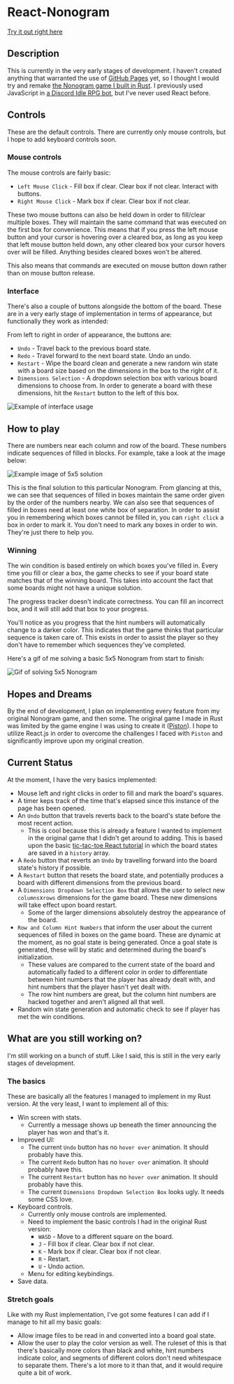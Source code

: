 # React-Nonogram
[Try it out right here](https://sundwalltanner.github.io/React-Nonogram/)

## Description
This is currently in the very early stages of development. I haven't created anything that warranted the use of [GitHub Pages](https://pages.github.com/) yet, so I thought I would try and remake [the Nonogram game I built in Rust](https://github.com/Sundwalltanner/Rust-Nonogram). I previously used JavaScript in [a Discord Idle RPG bot](https://github.com/Sundwalltanner/Dewie-RPG), but I've never used React before.

## Controls
These are the default controls. There are currently only mouse controls, but I hope to add keyboard controls soon.

### Mouse controls
The mouse controls are fairly basic:
* ```Left Mouse Click``` - Fill box if clear. Clear box if not clear. Interact with buttons.
* ```Right Mouse Click``` - Mark box if clear. Clear box if not clear.

These two mouse buttons can also be held down in order to fill/clear multiple boxes. They will maintain the same command that was executed on the first box for convenience. This means that if you press the left mouse button and your cursor is hovering over a cleared box, as long as you keep that left mouse button held down, any other cleared box your cursor hovers over will be filled. Anything besides cleared boxes won't be altered.

This also means that commands are executed on mouse button down rather than on mouse button release.

### Interface
There's also a couple of buttons alongside the bottom of the board. These are in a very early stage of implementation in terms of appearance, but functionally they work as intended:

From left to right in order of appearance, the buttons are:
* ```Undo``` - Travel back to the previous board state.
* ```Redo``` - Travel forward to the next board state. Undo an undo.
* ```Restart``` - Wipe the board clean and generate a new random win state with a board size based on the dimensions in the box to the right of it.
* ```Dimensions Selection``` - A dropdown selection box with various board dimensions to choose from. In order to generate a board with these dimensions, hit the ```Restart``` button to the left of this box.

![Example of interface usage](https://i.imgur.com/6fbO36N.gif)

## How to play
There are numbers near each column and row of the board. These numbers indicate sequences of filled in blocks. For example, take a look at the image below:

![Example image of 5x5 solution](https://i.imgur.com/vPTTS1a.png)

This is the final solution to this particular Nonogram. From glancing at this, we can see that sequences of filled in boxes maintain the same order given by the order of the numbers nearby. We can also see that sequences of filled in boxes need at least one white box of separation. In order to assist you in remembering which boxes cannot be filled in, you can ```right click``` a box in order to mark it. You don't need to mark any boxes in order to win. They're just there to help you.

### Winning
The win condition is based entirely on which boxes you've filled in. Every time you fill or clear a box, the game checks to see if your board state matches that of the winning board. This takes into account the fact that some boards might not have a unique solution.

The progress tracker doesn't indicate correctness. You can fill an incorrect box, and it will still add that box to your progress.

You'll notice as you progress that the hint numbers will automatically change to a darker color. This indicates that the game thinks that particular sequence is taken care of. This exists in order to assist the player so they don't have to remember which sequences they've completed. 

Here's a gif of me solving a basic 5x5 Nonogram from start to finish:

![Gif of solving 5x5 Nonogram](https://i.imgur.com/0yIdX0Z.gif)

## Hopes and Dreams
By the end of development, I plan on implementing every feature from my original Nonogram game, and then some. The original game I made in Rust was limited by the game engine I was using to create it ([Piston](https://www.piston.rs/)). I hope to utilize React.js in order to overcome the challenges I faced with ```Piston``` and significantly improve upon my original creation.

## Current Status
At the moment, I have the very basics implemented:

* Mouse left and right clicks in order to fill and mark the board's squares.
* A timer keps track of the time that's elapsed since this instance of the page has been opened.
* An ```Undo``` button that travels reverts back to the board's state before the most recent action.
    * This is cool because this is already a feature I wanted to implement in the original game that I didn't get around to adding. This is based upon the basic [tic-tac-toe React tutorial](https://reactjs.org/tutorial/tutorial.html) in which the board states are saved in a ```history``` array.
* A ```Redo``` button that reverts an ```Undo``` by travelling forward into the board state's history if possible.
* A ```Restart``` button that resets the board state, and potentially produces a board with different dimensions from the previous board.
* A ```Dimensions Dropdown Selection Box``` that allows the user to select new ```columns```x```rows``` dimensions for the game board. These new dimensions will take effect upon board restart.
    * Some of the larger dimensions absolutely destroy the appearance of the board.
* ```Row and Column Hint Numbers``` that inform the user about the current sequences of filled in boxes on the game board. These are dynamic at the moment, as no goal state is being generated. Once a goal state is generated, these will by static and determined during the board's initialization.
    * These values are compared to the current state of the board and automatically faded to a different color in order to differentiate between hint numbers that the player has already dealt with, and hint numbers that the player hasn't yet dealt with.
    * The row hint numbers are great, but the column hint numbers are hacked together and aren't aligned all that well.
* Random win state generation and automatic check to see if player has met the win conditions.

## What are you still working on?
I'm still working on a bunch of stuff. Like I said, this is still in the very early stages of development.

### The basics
These are basically all the features I managed to implement in my Rust version. At the very least, I want to implement all of this:

* Win screen with stats.
    * Currently a message shows up beneath the timer announcing the player has won and that's it.
* Improved UI:
    * The current ```Undo``` button has no ```hover over``` animation. It should probably have this.
    * The current ```Redo``` button has no ```hover over``` animation. It should probably have this.
    * The current ```Restart``` button has no ```hover over``` animation. It should probably have this.
    * The current ```Dimensions Dropdown Selection Box``` looks ugly. It needs some CSS love.
* Keyboard controls.
    * Currently only mouse controls are implemented.
    * Need to implement the basic controls I had in the original Rust version:
        * ```WASD``` - Move to a different square on the board.
        * ```J``` - Fill box if clear. Clear box if not clear.
        * ```K``` - Mark box if clear. Clear box if not clear.
        * ```R``` - Restart.
        * ```U``` - Undo action.
    * Menu for editing keybindings.
* Save data.

### Stretch goals
Like with my Rust implementation, I've got some features I can add if I manage to hit all my basic goals:

* Allow image files to be read in and converted into a board goal state.
* Allow the user to play the color version as well. The ruleset of this is that there's basically more colors than black and white, hint numbers indicate color, and segments of different colors don't need whitespace to separate them. There's a lot more to it than that, and it would require quite a bit of work.